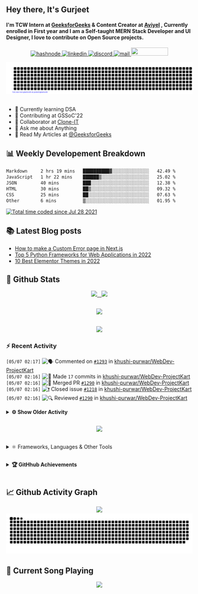 ## Hey there, It's Gurjeet
#### I'm TCW Intern at [GeeksforGeeks](https://www.geeksforgeeks.org/) & Content Creator at [Aviyel](https://aviyel.com/discussions) , Currently enrolled in First year and I am a Self-taught MERN Stack Developer and UI Designer, I love to contribute on Open Source projects. 

<p align="center">
    <a href="https://gurjeet.hashnode.dev/" target="_blank">
    <img src="https://img.shields.io/badge/@gurjeetsingh-5C87FE?style=for-the-badge&logo=hashnode&logoColor=white" width="130" height="22" alt="hashnode">
    <a href="https://www.linkedin.com/in/gurjeet-singh-virdee-25a476199/" target="_blank">
    <img src="https://img.shields.io/badge/Gurjeet%20Singh%20Virdee-1976D2?style=for-the-badge&logo=linkedin&logoColor=white" width="150" height="22" alt="linkedin">
    <a href="https://discordapp.com/users/916597112882495510" target="_blank">
    <img src="https://img.shields.io/badge/@Guri-5865F2?style=for-the-badge&logo=discord&logoColor=white" width="80" height="22" alt="discord">
    <a href="https://leetcode.com/gurjeetsinghvirdee/" target="_blank">
    <img src="https://img.shields.io/badge/@gurjeetsinghvirdee-FFA116?style=for-the-badge&logo=leetcode&logoColor=white" width="150" height="22" alt="mail">
    <a href = "mailto: gurjeetsinghvirdee@gmail.com" target="_blank"><img src="https://img.shields.io/badge/Say, Hello-D74E43?style=for-the-badge&logo=gmail&logoColor=white" width="100" height="22"></a>
 </p>
 
<p align="center">
    <img src="https://github.com/gurjeetsinghvirdee/gurjeetsinghvirdee/blob/main/gitartwork.svg" />
</p>    
   
 
##         
        
<ul align="left">
  <li> 🏫 Currently learning DSA </li>
  <li> 💜 Contributing at GSSoC'22 </li>
  <li> 🤝 Collaborator at <a href="https://github.com/Rayman-Sodhi/Clone-IT"> Clone-IT </a></li>
  <li> 💬 Ask me about Anything </li>
  <li> 📕 Read My Articles at 
   <a href="https://auth.geeksforgeeks.org/user/gurjeetsinghvirdee/articles" target="_blank">@GeeksforGeeks</a>
 </li>
</ul>  
        
##        
  
## 📊 Weekly Developement Breakdown
  
<!--START_SECTION:waka-->

```text
Markdown     2 hrs 19 mins   ██████████▓░░░░░░░░░░░░░░   42.49 %
JavaScript   1 hr 22 mins    ██████▒░░░░░░░░░░░░░░░░░░   25.02 %
JSON         40 mins         ███░░░░░░░░░░░░░░░░░░░░░░   12.38 %
HTML         30 mins         ██▒░░░░░░░░░░░░░░░░░░░░░░   09.32 %
CSS          25 mins         ██░░░░░░░░░░░░░░░░░░░░░░░   07.63 %
Other        6 mins          ▒░░░░░░░░░░░░░░░░░░░░░░░░   01.95 %
```

<!--END_SECTION:waka--> 

<a href="https://wakatime.com/@ff7098eb-56b3-4619-bbbb-86aad0fce365"><img src="https://wakatime.com/badge/user/ff7098eb-56b3-4619-bbbb-86aad0fce365.svg?style=for-the-badge" alt="Total time coded since Jul 28 2021" /></a>
  
    
## 📚 Latest Blog posts
<!-- BLOG-POST-LIST:START -->
- [How to make a Custom Error page in Next.js](https://gurjeet.hashnode.dev/how-to-make-a-custom-error-page-in-nextjs)
- [Top 5 Python Frameworks for Web Applications in 2022](https://gurjeet.hashnode.dev/top-5-python-frameworks-for-web-applications-in-2022)
- [10 Best Elementor Themes in 2022](https://gurjeet.hashnode.dev/10-best-elementor-themes-in-2022)
<!-- BLOG-POST-LIST:END -->  
  
##
        
## 💫 Github Stats
        
<div align="center">
 <a href="https://github-readme-streak-stats.herokuapp.com/?user=gurjeetsinghvirdee&theme=synthwave" target="_blank">
   <img width="45%" src="https://github-readme-streak-stats.herokuapp.com/?user=gurjeetsinghvirdee&theme=synthwave" /> &nbsp;
 </a>
    
 <a href="https://github-readme-stats.vercel.app/api?username=gurjeetsinghvirdee&show_icons=true&theme=synthwave&include_all_commits=true" target="_blank">
  <img width="45%" src="https://github-readme-stats.vercel.app/api?username=gurjeetsinghvirdee&show_icons=true&theme=synthwave&include_all_commits=true" />
 </a>
</div>      
  
##
        
<div align="center">
   <a href="https://github-readme-stats.vercel.app/api/top-langs/?username=gurjeetsinghvirdee&layout=compact&hide=html&theme=synthwave" target="_blank">
       <img width="43%" src="https://github-readme-stats.vercel.app/api/top-langs/?username=gurjeetsinghvirdee&layout=compact&&theme=synthwave" />  
   </a> 
</div>   

##        
  
<p align="center">
  <img src="https://github-profile-summary-cards.vercel.app/api/cards/profile-details?username=gurjeetsinghvirdee&theme=dracula&hide_border=true" />
</p>
        
### ⚡ Recent Activity     
        
<!--START_SECTION:activity-->  
`[05/07 02:17]` <img alt="🗣" src="https://github.com/cheesits456/github-activity-readme/raw/master/icons/comment.png" align="top" height="18"> Commented on [`#1293`](https://github.com//khushi-purwar/WebDev-ProjectKart/issues/1293 'NLP Question Answering App') in [khushi-purwar/WebDev-ProjectKart](https://github.com/khushi-purwar/WebDev-ProjectKart)  
`[05/07 02:16]` <img alt="📝" src="https://github.com/cheesits456/github-activity-readme/raw/master/icons/commit.png" align="top" height="18"> Made `17` commits in [khushi-purwar/WebDev-ProjectKart](https://github.com/khushi-purwar/WebDev-ProjectKart)  
`[05/07 02:16]` <img alt="🎉" src="https://github.com/cheesits456/github-activity-readme/raw/master/icons/merge.png" align="top" height="18"> Merged PR [`#1290`](https://github.com//khushi-purwar/WebDev-ProjectKart/pull/1290 'Sortable List') in [khushi-purwar/WebDev-ProjectKart](https://github.com/khushi-purwar/WebDev-ProjectKart)  
`[05/07 02:16]` <img alt="❗️" src="https://github.com/cheesits456/github-activity-readme/raw/master/icons/issue.png" align="top" height="18"> Closed issue [`#1218`](https://github.com//khushi-purwar/WebDev-ProjectKart/issues/1218 'Sortable List') in [khushi-purwar/WebDev-ProjectKart](https://github.com/khushi-purwar/WebDev-ProjectKart)  
`[05/07 02:16]` <img alt="🔍" src="https://github.com/cheesits456/github-activity-readme/raw/master/icons/review.png" align="top" height="18"> Reviewed [`#1290`](https://github.com//khushi-purwar/WebDev-ProjectKart/pull/1290 'Sortable List') in [khushi-purwar/WebDev-ProjectKart](https://github.com/khushi-purwar/WebDev-ProjectKart)  

<details><summary><b> ⚙️ Show Older Activity</b></summary>

`[05/07 02:15]` <img alt="📝" src="https://github.com/cheesits456/github-activity-readme/raw/master/icons/commit.png" align="top" height="18"> Made `3` commits in [khushi-purwar/WebDev-ProjectKart](https://github.com/khushi-purwar/WebDev-ProjectKart)  
`[05/07 02:15]` <img alt="🎉" src="https://github.com/cheesits456/github-activity-readme/raw/master/icons/merge.png" align="top" height="18"> Merged PR [`#1288`](https://github.com//khushi-purwar/WebDev-ProjectKart/pull/1288 'Number guessing game') in [khushi-purwar/WebDev-ProjectKart](https://github.com/khushi-purwar/WebDev-ProjectKart)  
`[05/07 02:15]` <img alt="🔍" src="https://github.com/cheesits456/github-activity-readme/raw/master/icons/review.png" align="top" height="18"> Reviewed [`#1288`](https://github.com//khushi-purwar/WebDev-ProjectKart/pull/1288 'Number guessing game') in [khushi-purwar/WebDev-ProjectKart](https://github.com/khushi-purwar/WebDev-ProjectKart)  
`[05/07 02:14]` <img alt="🎉" src="https://github.com/cheesits456/github-activity-readme/raw/master/icons/merge.png" align="top" height="18"> Merged PR [`#1289`](https://github.com//khushi-purwar/WebDev-ProjectKart/pull/1289 'scooter website ') in [khushi-purwar/WebDev-ProjectKart](https://github.com/khushi-purwar/WebDev-ProjectKart)  
`[05/07 02:14]` <img alt="📝" src="https://github.com/cheesits456/github-activity-readme/raw/master/icons/commit.png" align="top" height="18"> Made `2` commits in [khushi-purwar/WebDev-ProjectKart](https://github.com/khushi-purwar/WebDev-ProjectKart)  
`[05/07 02:14]` <img alt="❗️" src="https://github.com/cheesits456/github-activity-readme/raw/master/icons/issue.png" align="top" height="18"> Closed issue [`#1259`](https://github.com//khushi-purwar/WebDev-ProjectKart/issues/1259 'Scooter website') in [khushi-purwar/WebDev-ProjectKart](https://github.com/khushi-purwar/WebDev-ProjectKart)  
`[05/07 02:14]` <img alt="🔍" src="https://github.com/cheesits456/github-activity-readme/raw/master/icons/review.png" align="top" height="18"> Reviewed [`#1289`](https://github.com//khushi-purwar/WebDev-ProjectKart/pull/1289 'scooter website ') in [khushi-purwar/WebDev-ProjectKart](https://github.com/khushi-purwar/WebDev-ProjectKart)  
`[05/07 02:13]` <img alt="📝" src="https://github.com/cheesits456/github-activity-readme/raw/master/icons/commit.png" align="top" height="18"> Made `3` commits in [khushi-purwar/WebDev-ProjectKart](https://github.com/khushi-purwar/WebDev-ProjectKart)  
`[05/07 02:13]` <img alt="❗️" src="https://github.com/cheesits456/github-activity-readme/raw/master/icons/issue.png" align="top" height="18"> Closed issue [`#1141`](https://github.com//khushi-purwar/WebDev-ProjectKart/issues/1141 'Mortgage Calculator') in [khushi-purwar/WebDev-ProjectKart](https://github.com/khushi-purwar/WebDev-ProjectKart)  
`[05/07 02:13]` <img alt="🎉" src="https://github.com/cheesits456/github-activity-readme/raw/master/icons/merge.png" align="top" height="18"> Merged PR [`#1287`](https://github.com//khushi-purwar/WebDev-ProjectKart/pull/1287 'Mortgage Calculator') in [khushi-purwar/WebDev-ProjectKart](https://github.com/khushi-purwar/WebDev-ProjectKart)  
`[05/07 02:12]` <img alt="🔍" src="https://github.com/cheesits456/github-activity-readme/raw/master/icons/review.png" align="top" height="18"> Reviewed [`#1287`](https://github.com//khushi-purwar/WebDev-ProjectKart/pull/1287 'Mortgage Calculator') in [khushi-purwar/WebDev-ProjectKart](https://github.com/khushi-purwar/WebDev-ProjectKart)  
`[05/06 17:23]` <img alt="📝" src="https://github.com/cheesits456/github-activity-readme/raw/master/icons/commit.png" align="top" height="18"> Made `5` commits in [khushi-purwar/WebDev-ProjectKart](https://github.com/khushi-purwar/WebDev-ProjectKart)  
`[05/06 17:23]` <img alt="🎉" src="https://github.com/cheesits456/github-activity-readme/raw/master/icons/merge.png" align="top" height="18"> Merged PR [`#1286`](https://github.com//khushi-purwar/WebDev-ProjectKart/pull/1286 'Car Racing Game') in [khushi-purwar/WebDev-ProjectKart](https://github.com/khushi-purwar/WebDev-ProjectKart)  
`[05/06 17:23]` <img alt="❗️" src="https://github.com/cheesits456/github-activity-readme/raw/master/icons/issue.png" align="top" height="18"> Closed issue [`#1282`](https://github.com//khushi-purwar/WebDev-ProjectKart/issues/1282 'Car Racing Game') in [khushi-purwar/WebDev-ProjectKart](https://github.com/khushi-purwar/WebDev-ProjectKart)  
`[05/06 17:22]` <img alt="🔍" src="https://github.com/cheesits456/github-activity-readme/raw/master/icons/review.png" align="top" height="18"> Reviewed [`#1286`](https://github.com//khushi-purwar/WebDev-ProjectKart/pull/1286 'Car Racing Game') in [khushi-purwar/WebDev-ProjectKart](https://github.com/khushi-purwar/WebDev-ProjectKart)  
`[05/06 17:02]` <img alt="📝" src="https://github.com/cheesits456/github-activity-readme/raw/master/icons/commit.png" align="top" height="18"> Made `11` commits in [gurjeetsinghvirdee/WebDev-ProjectKart](https://github.com/gurjeetsinghvirdee/WebDev-ProjectKart)  
`[05/06 16:59]` <img alt="📝" src="https://github.com/cheesits456/github-activity-readme/raw/master/icons/commit.png" align="top" height="18"> Made `3` commits in [khushi-purwar/WebDev-ProjectKart](https://github.com/khushi-purwar/WebDev-ProjectKart)  
`[05/06 16:59]` <img alt="🎉" src="https://github.com/cheesits456/github-activity-readme/raw/master/icons/merge.png" align="top" height="18"> Merged PR [`#1285`](https://github.com//khushi-purwar/WebDev-ProjectKart/pull/1285 'Fluid website') in [khushi-purwar/WebDev-ProjectKart](https://github.com/khushi-purwar/WebDev-ProjectKart)  
`[05/06 16:57]` <img alt="🔍" src="https://github.com/cheesits456/github-activity-readme/raw/master/icons/review.png" align="top" height="18"> Reviewed [`#1285`](https://github.com//khushi-purwar/WebDev-ProjectKart/pull/1285 'Fluid website') in [khushi-purwar/WebDev-ProjectKart](https://github.com/khushi-purwar/WebDev-ProjectKart)  
`[05/06 16:53]` <img alt="🗣" src="https://github.com/cheesits456/github-activity-readme/raw/master/icons/comment.png" align="top" height="18"> Commented on [`#1285`](https://github.com//khushi-purwar/WebDev-ProjectKart/issues/1285 'Fluid website') in [khushi-purwar/WebDev-ProjectKart](https://github.com/khushi-purwar/WebDev-ProjectKart)  
`[05/06 16:52]` <img alt="🗣" src="https://github.com/cheesits456/github-activity-readme/raw/master/icons/comment.png" align="top" height="18"> Commented on [`#1284`](https://github.com//khushi-purwar/WebDev-ProjectKart/issues/1284 'Animated Earth project') in [khushi-purwar/WebDev-ProjectKart](https://github.com/khushi-purwar/WebDev-ProjectKart)  
`[05/06 16:52]` <img alt="🗣" src="https://github.com/cheesits456/github-activity-readme/raw/master/icons/comment.png" align="top" height="18"> Commented on [`#1281`](https://github.com//khushi-purwar/WebDev-ProjectKart/issues/1281 'Our Fitness') in [khushi-purwar/WebDev-ProjectKart](https://github.com/khushi-purwar/WebDev-ProjectKart)  
`[05/06 16:32]` <img alt="🗣" src="https://github.com/cheesits456/github-activity-readme/raw/master/icons/comment.png" align="top" height="18"> Commented on [`#1283`](https://github.com//khushi-purwar/WebDev-ProjectKart/issues/1283 'Find me!') in [khushi-purwar/WebDev-ProjectKart](https://github.com/khushi-purwar/WebDev-ProjectKart)  
`[05/06 16:32]` <img alt="🗣" src="https://github.com/cheesits456/github-activity-readme/raw/master/icons/comment.png" align="top" height="18"> Commented on [`#1282`](https://github.com//khushi-purwar/WebDev-ProjectKart/issues/1282 'Car Racing Game') in [khushi-purwar/WebDev-ProjectKart](https://github.com/khushi-purwar/WebDev-ProjectKart)  
`[05/06 16:20]` <img alt="🗣" src="https://github.com/cheesits456/github-activity-readme/raw/master/icons/comment.png" align="top" height="18"> Commented on [`#698`](https://github.com//Ayush7614/Bundli-Frontend/issues/698 'KickMate') in [Ayush7614/Bundli-Frontend](https://github.com/Ayush7614/Bundli-Frontend)  
`[05/06 16:19]` <img alt="📝" src="https://github.com/cheesits456/github-activity-readme/raw/master/icons/commit.png" align="top" height="18"> Made `2` commits in [Ayush7614/Bundli-Frontend](https://github.com/Ayush7614/Bundli-Frontend)  
`[05/06 16:19]` <img alt="🎉" src="https://github.com/cheesits456/github-activity-readme/raw/master/icons/merge.png" align="top" height="18"> Merged PR [`#697`](https://github.com//Ayush7614/Bundli-Frontend/pull/697 'CSS Finger scanning effect') in [Ayush7614/Bundli-Frontend](https://github.com/Ayush7614/Bundli-Frontend)  
`[05/06 16:19]` <img alt="🔍" src="https://github.com/cheesits456/github-activity-readme/raw/master/icons/review.png" align="top" height="18"> Reviewed [`#697`](https://github.com//Ayush7614/Bundli-Frontend/pull/697 'CSS Finger scanning effect') in [Ayush7614/Bundli-Frontend](https://github.com/Ayush7614/Bundli-Frontend)  
`[05/06 16:17]` <img alt="📝" src="https://github.com/cheesits456/github-activity-readme/raw/master/icons/commit.png" align="top" height="18"> Made `252` commits in [gurjeetsinghvirdee/WebDev-ProjectKart](https://github.com/gurjeetsinghvirdee/WebDev-ProjectKart)  
`[05/06 16:15]` <img alt="📝" src="https://github.com/cheesits456/github-activity-readme/raw/master/icons/commit.png" align="top" height="18"> Made `3` commits in [khushi-purwar/WebDev-ProjectKart](https://github.com/khushi-purwar/WebDev-ProjectKart)  
`[05/06 16:15]` <img alt="❗️" src="https://github.com/cheesits456/github-activity-readme/raw/master/icons/issue.png" align="top" height="18"> Closed issue [`#1190`](https://github.com//khushi-purwar/WebDev-ProjectKart/issues/1190 'E-Commerce website with functionalities') in [khushi-purwar/WebDev-ProjectKart](https://github.com/khushi-purwar/WebDev-ProjectKart)  
`[05/06 16:15]` <img alt="🎉" src="https://github.com/cheesits456/github-activity-readme/raw/master/icons/merge.png" align="top" height="18"> Merged PR [`#1257`](https://github.com//khushi-purwar/WebDev-ProjectKart/pull/1257 'Added E-commerce website') in [khushi-purwar/WebDev-ProjectKart](https://github.com/khushi-purwar/WebDev-ProjectKart)  
`[05/06 16:15]` <img alt="🗣" src="https://github.com/cheesits456/github-activity-readme/raw/master/icons/comment.png" align="top" height="18"> Commented on [`#1257`](https://github.com//khushi-purwar/WebDev-ProjectKart/issues/1257 'Added E-commerce website') in [khushi-purwar/WebDev-ProjectKart](https://github.com/khushi-purwar/WebDev-ProjectKart)  
`[05/06 16:14]` <img alt="🔍" src="https://github.com/cheesits456/github-activity-readme/raw/master/icons/review.png" align="top" height="18"> Reviewed [`#1257`](https://github.com//khushi-purwar/WebDev-ProjectKart/pull/1257 'Added E-commerce website') in [khushi-purwar/WebDev-ProjectKart](https://github.com/khushi-purwar/WebDev-ProjectKart)  
`[05/06 16:12]` <img alt="📝" src="https://github.com/cheesits456/github-activity-readme/raw/master/icons/commit.png" align="top" height="18"> Made `2` commits in [khushi-purwar/WebDev-ProjectKart](https://github.com/khushi-purwar/WebDev-ProjectKart)  
`[05/06 16:12]` <img alt="🎉" src="https://github.com/cheesits456/github-activity-readme/raw/master/icons/merge.png" align="top" height="18"> Merged PR [`#1271`](https://github.com//khushi-purwar/WebDev-ProjectKart/pull/1271 'Bata India UI Clone created') in [khushi-purwar/WebDev-ProjectKart](https://github.com/khushi-purwar/WebDev-ProjectKart)  
`[05/06 16:12]` <img alt="❗️" src="https://github.com/cheesits456/github-activity-readme/raw/master/icons/issue.png" align="top" height="18"> Closed issue [`#1161`](https://github.com//khushi-purwar/WebDev-ProjectKart/issues/1161 'Add a UI Clone of Bata Shoes') in [khushi-purwar/WebDev-ProjectKart](https://github.com/khushi-purwar/WebDev-ProjectKart)  
`[05/06 16:12]` <img alt="🔍" src="https://github.com/cheesits456/github-activity-readme/raw/master/icons/review.png" align="top" height="18"> Reviewed [`#1271`](https://github.com//khushi-purwar/WebDev-ProjectKart/pull/1271 'Bata India UI Clone created') in [khushi-purwar/WebDev-ProjectKart](https://github.com/khushi-purwar/WebDev-ProjectKart)  
`[05/06 16:11]` <img alt="📝" src="https://github.com/cheesits456/github-activity-readme/raw/master/icons/commit.png" align="top" height="18"> Made `2` commits in [khushi-purwar/WebDev-ProjectKart](https://github.com/khushi-purwar/WebDev-ProjectKart)  
`[05/06 16:11]` <img alt="🎉" src="https://github.com/cheesits456/github-activity-readme/raw/master/icons/merge.png" align="top" height="18"> Merged PR [`#1272`](https://github.com//khushi-purwar/WebDev-ProjectKart/pull/1272 'Gotham blog website ') in [khushi-purwar/WebDev-ProjectKart](https://github.com/khushi-purwar/WebDev-ProjectKart)  
`[05/06 16:11]` <img alt="❗️" src="https://github.com/cheesits456/github-activity-readme/raw/master/icons/issue.png" align="top" height="18"> Closed issue [`#1222`](https://github.com//khushi-purwar/WebDev-ProjectKart/issues/1222 'Gotham (tech blog )') in [khushi-purwar/WebDev-ProjectKart](https://github.com/khushi-purwar/WebDev-ProjectKart)  
`[05/06 16:11]` <img alt="🔍" src="https://github.com/cheesits456/github-activity-readme/raw/master/icons/review.png" align="top" height="18"> Reviewed [`#1272`](https://github.com//khushi-purwar/WebDev-ProjectKart/pull/1272 'Gotham blog website ') in [khushi-purwar/WebDev-ProjectKart](https://github.com/khushi-purwar/WebDev-ProjectKart)  
`[05/06 16:11]` <img alt="🔍" src="https://github.com/cheesits456/github-activity-readme/raw/master/icons/review.png" align="top" height="18"> Reviewed [`#1272`](https://github.com//khushi-purwar/WebDev-ProjectKart/pull/1272 'Gotham blog website ') in [khushi-purwar/WebDev-ProjectKart](https://github.com/khushi-purwar/WebDev-ProjectKart)  
`[05/06 16:09]` <img alt="🎉" src="https://github.com/cheesits456/github-activity-readme/raw/master/icons/merge.png" align="top" height="18"> Merged PR [`#1279`](https://github.com//khushi-purwar/WebDev-ProjectKart/pull/1279 'Country-tour') in [khushi-purwar/WebDev-ProjectKart](https://github.com/khushi-purwar/WebDev-ProjectKart)  
`[05/06 16:09]` <img alt="📝" src="https://github.com/cheesits456/github-activity-readme/raw/master/icons/commit.png" align="top" height="18"> Made `3` commits in [khushi-purwar/WebDev-ProjectKart](https://github.com/khushi-purwar/WebDev-ProjectKart)  
`[05/06 16:09]` <img alt="❗️" src="https://github.com/cheesits456/github-activity-readme/raw/master/icons/issue.png" align="top" height="18"> Closed issue [`#1248`](https://github.com//khushi-purwar/WebDev-ProjectKart/issues/1248 'Country tour') in [khushi-purwar/WebDev-ProjectKart](https://github.com/khushi-purwar/WebDev-ProjectKart)  
`[05/06 16:09]` <img alt="📝" src="https://github.com/cheesits456/github-activity-readme/raw/master/icons/commit.png" align="top" height="18"> Made `3` commits in [khushi-purwar/WebDev-ProjectKart](https://github.com/khushi-purwar/WebDev-ProjectKart)  
`[05/06 16:09]` <img alt="🎉" src="https://github.com/cheesits456/github-activity-readme/raw/master/icons/merge.png" align="top" height="18"> Merged PR [`#1280`](https://github.com//khushi-purwar/WebDev-ProjectKart/pull/1280 'Character counter') in [khushi-purwar/WebDev-ProjectKart](https://github.com/khushi-purwar/WebDev-ProjectKart)  
`[05/06 16:09]` <img alt="❗️" src="https://github.com/cheesits456/github-activity-readme/raw/master/icons/issue.png" align="top" height="18"> Closed issue [`#1246`](https://github.com//khushi-purwar/WebDev-ProjectKart/issues/1246 'Character counter') in [khushi-purwar/WebDev-ProjectKart](https://github.com/khushi-purwar/WebDev-ProjectKart)  
`[05/06 16:09]` <img alt="🎉" src="https://github.com/cheesits456/github-activity-readme/raw/master/icons/merge.png" align="top" height="18"> Merged PR [`#1273`](https://github.com//khushi-purwar/WebDev-ProjectKart/pull/1273 'Exotic cars website added') in [khushi-purwar/WebDev-ProjectKart](https://github.com/khushi-purwar/WebDev-ProjectKart)  
`[05/06 16:09]` <img alt="📝" src="https://github.com/cheesits456/github-activity-readme/raw/master/icons/commit.png" align="top" height="18"> Made `2` commits in [khushi-purwar/WebDev-ProjectKart](https://github.com/khushi-purwar/WebDev-ProjectKart)  
`[05/06 16:09]` <img alt="❗️" src="https://github.com/cheesits456/github-activity-readme/raw/master/icons/issue.png" align="top" height="18"> Closed issue [`#1265`](https://github.com//khushi-purwar/WebDev-ProjectKart/issues/1265 'Exotic cars homepage ') in [khushi-purwar/WebDev-ProjectKart](https://github.com/khushi-purwar/WebDev-ProjectKart)  
`[05/06 16:08]` <img alt="🔍" src="https://github.com/cheesits456/github-activity-readme/raw/master/icons/review.png" align="top" height="18"> Reviewed [`#1273`](https://github.com//khushi-purwar/WebDev-ProjectKart/pull/1273 'Exotic cars website added') in [khushi-purwar/WebDev-ProjectKart](https://github.com/khushi-purwar/WebDev-ProjectKart)  
`[05/06 16:06]` <img alt="🔍" src="https://github.com/cheesits456/github-activity-readme/raw/master/icons/review.png" align="top" height="18"> Reviewed [`#1280`](https://github.com//khushi-purwar/WebDev-ProjectKart/pull/1280 'Character counter') in [khushi-purwar/WebDev-ProjectKart](https://github.com/khushi-purwar/WebDev-ProjectKart)  
`[05/06 16:05]` <img alt="🔍" src="https://github.com/cheesits456/github-activity-readme/raw/master/icons/review.png" align="top" height="18"> Reviewed [`#1279`](https://github.com//khushi-purwar/WebDev-ProjectKart/pull/1279 'Country-tour') in [khushi-purwar/WebDev-ProjectKart](https://github.com/khushi-purwar/WebDev-ProjectKart)  
`[05/06 16:04]` <img alt="📝" src="https://github.com/cheesits456/github-activity-readme/raw/master/icons/commit.png" align="top" height="18"> Made `1` commit in [gurjeetsinghvirdee/WebDev-ProjectKart](https://github.com/gurjeetsinghvirdee/WebDev-ProjectKart)  
`[05/06 16:03]` <img alt="✅" src="https://github.com/cheesits456/github-activity-readme/raw/master/icons/pr-open.png" align="top" height="18"> Opened PR [`#1278`](https://github.com//khushi-purwar/WebDev-ProjectKart/pull/1278 'Google Photos Clone') in [khushi-purwar/WebDev-ProjectKart](https://github.com/khushi-purwar/WebDev-ProjectKart)  
`[05/06 16:01]` <img alt="📝" src="https://github.com/cheesits456/github-activity-readme/raw/master/icons/commit.png" align="top" height="18"> Made `1` commit in [gurjeetsinghvirdee/WebDev-ProjectKart](https://github.com/gurjeetsinghvirdee/WebDev-ProjectKart)  
`[05/06 15:58]` <img alt="📂" src="https://github.com/cheesits456/github-activity-readme/raw/master/icons/create-branch.png" align="top" height="18"> Created branch [`g_photos`](https://github.com/gurjeetsinghvirdee/WebDev-ProjectKart/tree/g_photos) in [gurjeetsinghvirdee/WebDev-ProjectKart](https://github.com/gurjeetsinghvirdee/WebDev-ProjectKart)  
`[05/06 15:51]` <img alt="📂" src="https://github.com/cheesits456/github-activity-readme/raw/master/icons/create-branch.png" align="top" height="18"> Created branch [`pattern`](https://github.com/gurjeetsinghvirdee/WebDev-ProjectKart/tree/pattern) in [gurjeetsinghvirdee/WebDev-ProjectKart](https://github.com/gurjeetsinghvirdee/WebDev-ProjectKart)  
`[05/06 15:21]` <img alt="❗️" src="https://github.com/cheesits456/github-activity-readme/raw/master/icons/issue.png" align="top" height="18"> Opened issue [`#1277`](https://github.com//khushi-purwar/WebDev-ProjectKart/issues/1277 'Google Photos') in [khushi-purwar/WebDev-ProjectKart](https://github.com/khushi-purwar/WebDev-ProjectKart)  
`[05/06 15:18]` <img alt="❗️" src="https://github.com/cheesits456/github-activity-readme/raw/master/icons/issue.png" align="top" height="18"> Closed issue [`#1276`](https://github.com//khushi-purwar/WebDev-ProjectKart/issues/1276 'Pixel Particles') in [khushi-purwar/WebDev-ProjectKart](https://github.com/khushi-purwar/WebDev-ProjectKart)  
`[05/06 14:47]` <img alt="📝" src="https://github.com/cheesits456/github-activity-readme/raw/master/icons/commit.png" align="top" height="18"> Made `8` commits in [gurjeetsinghvirdee/WebDev-ProjectKart](https://github.com/gurjeetsinghvirdee/WebDev-ProjectKart)  
`[05/06 14:46]` <img alt="❗️" src="https://github.com/cheesits456/github-activity-readme/raw/master/icons/issue.png" align="top" height="18"> Opened issue [`#1276`](https://github.com//khushi-purwar/WebDev-ProjectKart/issues/1276 'Pixel Particles') in [khushi-purwar/WebDev-ProjectKart](https://github.com/khushi-purwar/WebDev-ProjectKart)  
`[05/06 14:45]` <img alt="🗣" src="https://github.com/cheesits456/github-activity-readme/raw/master/icons/comment.png" align="top" height="18"> Commented on [`#1274`](https://github.com//khushi-purwar/WebDev-ProjectKart/issues/1274 'Want to add a music kit') in [khushi-purwar/WebDev-ProjectKart](https://github.com/khushi-purwar/WebDev-ProjectKart)  
`[05/06 14:44]` <img alt="🗣" src="https://github.com/cheesits456/github-activity-readme/raw/master/icons/comment.png" align="top" height="18"> Commented on [`#1275`](https://github.com//khushi-purwar/WebDev-ProjectKart/issues/1275 'Want to add a Meme Generator') in [khushi-purwar/WebDev-ProjectKart](https://github.com/khushi-purwar/WebDev-ProjectKart)  
`[05/06 14:13]` <img alt="❗️" src="https://github.com/cheesits456/github-activity-readme/raw/master/icons/issue.png" align="top" height="18"> Closed issue [`#267`](https://github.com//khushi-purwar/WebDev-ProjectKart/issues/267 'Text Analyzer') in [khushi-purwar/WebDev-ProjectKart](https://github.com/khushi-purwar/WebDev-ProjectKart)  
`[05/06 14:04]` <img alt="🗣" src="https://github.com/cheesits456/github-activity-readme/raw/master/icons/comment.png" align="top" height="18"> Commented on [`#1269`](https://github.com//khushi-purwar/WebDev-ProjectKart/issues/1269 'Wanna Add Number Guessing Game') in [khushi-purwar/WebDev-ProjectKart](https://github.com/khushi-purwar/WebDev-ProjectKart)  
`[05/06 14:03]` <img alt="🗣" src="https://github.com/cheesits456/github-activity-readme/raw/master/icons/comment.png" align="top" height="18"> Commented on [`#1267`](https://github.com//khushi-purwar/WebDev-ProjectKart/issues/1267 'WeatherApp -React JS') in [khushi-purwar/WebDev-ProjectKart](https://github.com/khushi-purwar/WebDev-ProjectKart)  
`[05/06 14:02]` <img alt="🗣" src="https://github.com/cheesits456/github-activity-readme/raw/master/icons/comment.png" align="top" height="18"> Commented on [`#1268`](https://github.com//khushi-purwar/WebDev-ProjectKart/issues/1268 'Create a UI Clone of Kookaburra') in [khushi-purwar/WebDev-ProjectKart](https://github.com/khushi-purwar/WebDev-ProjectKart)  
`[05/06 14:01]` <img alt="🗣" src="https://github.com/cheesits456/github-activity-readme/raw/master/icons/comment.png" align="top" height="18"> Commented on [`#1270`](https://github.com//khushi-purwar/WebDev-ProjectKart/issues/1270 'Fluid Website.') in [khushi-purwar/WebDev-ProjectKart](https://github.com/khushi-purwar/WebDev-ProjectKart)  
`[05/06 09:14]` <img alt="📝" src="https://github.com/cheesits456/github-activity-readme/raw/master/icons/commit.png" align="top" height="18"> Made `2` commits in [khushi-purwar/WebDev-ProjectKart](https://github.com/khushi-purwar/WebDev-ProjectKart)  
`[05/06 09:14]` <img alt="🎉" src="https://github.com/cheesits456/github-activity-readme/raw/master/icons/merge.png" align="top" height="18"> Merged PR [`#1266`](https://github.com//khushi-purwar/WebDev-ProjectKart/pull/1266 'Beauty Store -Website ') in [khushi-purwar/WebDev-ProjectKart](https://github.com/khushi-purwar/WebDev-ProjectKart)  
`[05/06 09:14]` <img alt="🔍" src="https://github.com/cheesits456/github-activity-readme/raw/master/icons/review.png" align="top" height="18"> Reviewed [`#1266`](https://github.com//khushi-purwar/WebDev-ProjectKart/pull/1266 'Beauty Store -Website ') in [khushi-purwar/WebDev-ProjectKart](https://github.com/khushi-purwar/WebDev-ProjectKart)  
`[05/06 09:13]` <img alt="🗣" src="https://github.com/cheesits456/github-activity-readme/raw/master/icons/comment.png" align="top" height="18"> Commented on [`#1264`](https://github.com//khushi-purwar/WebDev-ProjectKart/issues/1264 'Markdown Blog') in [khushi-purwar/WebDev-ProjectKart](https://github.com/khushi-purwar/WebDev-ProjectKart)  
`[05/06 09:12]` <img alt="🗣" src="https://github.com/cheesits456/github-activity-readme/raw/master/icons/comment.png" align="top" height="18"> Commented on [`#1264`](https://github.com//khushi-purwar/WebDev-ProjectKart/issues/1264 'Markdown Blog') in [khushi-purwar/WebDev-ProjectKart](https://github.com/khushi-purwar/WebDev-ProjectKart)  
`[05/06 08:32]` <img alt="📝" src="https://github.com/cheesits456/github-activity-readme/raw/master/icons/commit.png" align="top" height="18"> Made `6` commits in [khushi-purwar/WebDev-ProjectKart](https://github.com/khushi-purwar/WebDev-ProjectKart)  
`[05/06 08:28]` <img alt="📝" src="https://github.com/cheesits456/github-activity-readme/raw/master/icons/commit.png" align="top" height="18"> Made `24` commits in [gurjeetsinghvirdee/WebDev-ProjectKart](https://github.com/gurjeetsinghvirdee/WebDev-ProjectKart)  
`[05/06 08:22]` <img alt="📝" src="https://github.com/cheesits456/github-activity-readme/raw/master/icons/commit.png" align="top" height="18"> Made `9` commits in [khushi-purwar/WebDev-ProjectKart](https://github.com/khushi-purwar/WebDev-ProjectKart)  
`[05/06 08:13]` <img alt="🎉" src="https://github.com/cheesits456/github-activity-readme/raw/master/icons/merge.png" align="top" height="18"> Merged PR [`#1258`](https://github.com//khushi-purwar/WebDev-ProjectKart/pull/1258 'Face Recognition using ReactJS') in [khushi-purwar/WebDev-ProjectKart](https://github.com/khushi-purwar/WebDev-ProjectKart)  
`[05/06 08:13]` <img alt="❗️" src="https://github.com/cheesits456/github-activity-readme/raw/master/icons/issue.png" align="top" height="18"> Closed issue [`#1249`](https://github.com//khushi-purwar/WebDev-ProjectKart/issues/1249 'Face Detection using ReactJS') in [khushi-purwar/WebDev-ProjectKart](https://github.com/khushi-purwar/WebDev-ProjectKart)  
`[05/06 08:12]` <img alt="🔍" src="https://github.com/cheesits456/github-activity-readme/raw/master/icons/review.png" align="top" height="18"> Reviewed [`#1258`](https://github.com//khushi-purwar/WebDev-ProjectKart/pull/1258 'Face Recognition using ReactJS') in [khushi-purwar/WebDev-ProjectKart](https://github.com/khushi-purwar/WebDev-ProjectKart)  
`[05/06 08:03]` <img alt="📝" src="https://github.com/cheesits456/github-activity-readme/raw/master/icons/commit.png" align="top" height="18"> Made `3` commits in [khushi-purwar/WebDev-ProjectKart](https://github.com/khushi-purwar/WebDev-ProjectKart)  
`[05/06 08:03]` <img alt="❗️" src="https://github.com/cheesits456/github-activity-readme/raw/master/icons/issue.png" align="top" height="18"> Closed issue [`#1132`](https://github.com//khushi-purwar/WebDev-ProjectKart/issues/1132 'Language Translator') in [khushi-purwar/WebDev-ProjectKart](https://github.com/khushi-purwar/WebDev-ProjectKart)  
`[05/06 08:03]` <img alt="🎉" src="https://github.com/cheesits456/github-activity-readme/raw/master/icons/merge.png" align="top" height="18"> Merged PR [`#1253`](https://github.com//khushi-purwar/WebDev-ProjectKart/pull/1253 'Added Language Translator') in [khushi-purwar/WebDev-ProjectKart](https://github.com/khushi-purwar/WebDev-ProjectKart)  
`[05/06 08:03]` <img alt="📝" src="https://github.com/cheesits456/github-activity-readme/raw/master/icons/commit.png" align="top" height="18"> Made `61` commits in [SachinMittal1766/WebDev-ProjectKart](https://github.com/SachinMittal1766/WebDev-ProjectKart)  
`[05/06 08:01]` <img alt="🔍" src="https://github.com/cheesits456/github-activity-readme/raw/master/icons/review.png" align="top" height="18"> Reviewed [`#1253`](https://github.com//khushi-purwar/WebDev-ProjectKart/pull/1253 'Added Language Translator') in [khushi-purwar/WebDev-ProjectKart](https://github.com/khushi-purwar/WebDev-ProjectKart)  
`[05/06 07:57]` <img alt="🗣" src="https://github.com/cheesits456/github-activity-readme/raw/master/icons/comment.png" align="top" height="18"> Commented on [`#1257`](https://github.com//khushi-purwar/WebDev-ProjectKart/issues/1257 'Added E-commerce website') in [khushi-purwar/WebDev-ProjectKart](https://github.com/khushi-purwar/WebDev-ProjectKart)  
`[05/06 07:56]` <img alt="📝" src="https://github.com/cheesits456/github-activity-readme/raw/master/icons/commit.png" align="top" height="18"> Made `12` commits in [khushi-purwar/WebDev-ProjectKart](https://github.com/khushi-purwar/WebDev-ProjectKart)  
`[05/06 07:56]` <img alt="🎉" src="https://github.com/cheesits456/github-activity-readme/raw/master/icons/merge.png" align="top" height="18"> Merged PR [`#1263`](https://github.com//khushi-purwar/WebDev-ProjectKart/pull/1263 'Rom travels') in [khushi-purwar/WebDev-ProjectKart](https://github.com/khushi-purwar/WebDev-ProjectKart)  
`[05/06 07:56]` <img alt="❗️" src="https://github.com/cheesits456/github-activity-readme/raw/master/icons/issue.png" align="top" height="18"> Closed issue [`#1223`](https://github.com//khushi-purwar/WebDev-ProjectKart/issues/1223 'RomRom travel website') in [khushi-purwar/WebDev-ProjectKart](https://github.com/khushi-purwar/WebDev-ProjectKart)  
`[05/06 07:56]` <img alt="🔍" src="https://github.com/cheesits456/github-activity-readme/raw/master/icons/review.png" align="top" height="18"> Reviewed [`#1263`](https://github.com//khushi-purwar/WebDev-ProjectKart/pull/1263 'Rom travels') in [khushi-purwar/WebDev-ProjectKart](https://github.com/khushi-purwar/WebDev-ProjectKart)  
`[05/06 07:55]` <img alt="🔍" src="https://github.com/cheesits456/github-activity-readme/raw/master/icons/review.png" align="top" height="18"> Reviewed [`#1258`](https://github.com//khushi-purwar/WebDev-ProjectKart/pull/1258 'Face Recognition using ReactJS') in [khushi-purwar/WebDev-ProjectKart](https://github.com/khushi-purwar/WebDev-ProjectKart)  
`[05/06 07:53]` <img alt="📝" src="https://github.com/cheesits456/github-activity-readme/raw/master/icons/commit.png" align="top" height="18"> Made `1` commit in [gurjeetsinghvirdee/WebDev-ProjectKart](https://github.com/gurjeetsinghvirdee/WebDev-ProjectKart)  
`[05/06 07:51]` <img alt="✅" src="https://github.com/cheesits456/github-activity-readme/raw/master/icons/pr-open.png" align="top" height="18"> Opened PR [`#1264`](https://github.com//khushi-purwar/WebDev-ProjectKart/pull/1264 'Markdown Blog') in [khushi-purwar/WebDev-ProjectKart](https://github.com/khushi-purwar/WebDev-ProjectKart)  
`[05/06 07:46]` <img alt="📝" src="https://github.com/cheesits456/github-activity-readme/raw/master/icons/commit.png" align="top" height="18"> Made `1` commit in [gurjeetsinghvirdee/WebDev-ProjectKart](https://github.com/gurjeetsinghvirdee/WebDev-ProjectKart)  
`[05/06 07:45]` <img alt="📂" src="https://github.com/cheesits456/github-activity-readme/raw/master/icons/create-branch.png" align="top" height="18"> Created branch [`blog`](https://github.com/gurjeetsinghvirdee/WebDev-ProjectKart/tree/blog) in [gurjeetsinghvirdee/WebDev-ProjectKart](https://github.com/gurjeetsinghvirdee/WebDev-ProjectKart)  
`[05/06 07:31]` <img alt="📝" src="https://github.com/cheesits456/github-activity-readme/raw/master/icons/commit.png" align="top" height="18"> Made `923` commits in [gurjeetsinghvirdee/GitHubGraduation-2022](https://github.com/gurjeetsinghvirdee/GitHubGraduation-2022)  
`[05/06 06:56]` <img alt="❗️" src="https://github.com/cheesits456/github-activity-readme/raw/master/icons/issue.png" align="top" height="18"> Reopened issue [`#1223`](https://github.com//khushi-purwar/WebDev-ProjectKart/issues/1223 'RomRom travel website') in [khushi-purwar/WebDev-ProjectKart](https://github.com/khushi-purwar/WebDev-ProjectKart)  
`[05/06 04:40]` <img alt="❌" src="https://github.com/cheesits456/github-activity-readme/raw/master/icons/delete.png" align="top" height="18"> Deleted `Dist-effect` from [gurjeetsinghvirdee/Amazing-Css-Effects](https://github.com/gurjeetsinghvirdee/Amazing-Css-Effects)  
`[05/06 04:07]` <img alt="🗣" src="https://github.com/cheesits456/github-activity-readme/raw/master/icons/comment.png" align="top" height="18"> Commented on [`#725`](https://github.com//khushi-purwar/WebDev-ProjectKart/issues/725 'Adding SpaceX Website Clone') in [khushi-purwar/WebDev-ProjectKart](https://github.com/khushi-purwar/WebDev-ProjectKart)  
`[05/06 03:57]` <img alt="❗️" src="https://github.com/cheesits456/github-activity-readme/raw/master/icons/issue.png" align="top" height="18"> Opened issue [`#1252`](https://github.com//khushi-purwar/WebDev-ProjectKart/issues/1252 'Markdown Blog') in [khushi-purwar/WebDev-ProjectKart](https://github.com/khushi-purwar/WebDev-ProjectKart)  
`[05/06 03:51]` <img alt="📝" src="https://github.com/cheesits456/github-activity-readme/raw/master/icons/commit.png" align="top" height="18"> Made `4` commits in [gurjeetsinghvirdee/WebDev-ProjectKart](https://github.com/gurjeetsinghvirdee/WebDev-ProjectKart)  
`[05/06 03:27]` <img alt="🎉" src="https://github.com/cheesits456/github-activity-readme/raw/master/icons/merge.png" align="top" height="18"> Merged PR [`#1251`](https://github.com//khushi-purwar/WebDev-ProjectKart/pull/1251 'Sound Classifier added') in [khushi-purwar/WebDev-ProjectKart](https://github.com/khushi-purwar/WebDev-ProjectKart)  
`[05/06 03:27]` <img alt="📝" src="https://github.com/cheesits456/github-activity-readme/raw/master/icons/commit.png" align="top" height="18"> Made `4` commits in [khushi-purwar/WebDev-ProjectKart](https://github.com/khushi-purwar/WebDev-ProjectKart)  
`[05/06 03:27]` <img alt="❗️" src="https://github.com/cheesits456/github-activity-readme/raw/master/icons/issue.png" align="top" height="18"> Closed issue [`#1201`](https://github.com//khushi-purwar/WebDev-ProjectKart/issues/1201 'Sound Classifier Web App') in [khushi-purwar/WebDev-ProjectKart](https://github.com/khushi-purwar/WebDev-ProjectKart)  
`[05/06 03:26]` <img alt="🗣" src="https://github.com/cheesits456/github-activity-readme/raw/master/icons/comment.png" align="top" height="18"> Commented on [`#1251`](https://github.com//khushi-purwar/WebDev-ProjectKart/issues/1251 'Sound Classifier added') in [khushi-purwar/WebDev-ProjectKart](https://github.com/khushi-purwar/WebDev-ProjectKart)  
`[05/06 03:25]` <img alt="🗣" src="https://github.com/cheesits456/github-activity-readme/raw/master/icons/comment.png" align="top" height="18"> Commented on [`#1251`](https://github.com//khushi-purwar/WebDev-ProjectKart/issues/1251 'Sound Classifier added') in [khushi-purwar/WebDev-ProjectKart](https://github.com/khushi-purwar/WebDev-ProjectKart)  
`[05/06 03:24]` <img alt="🔍" src="https://github.com/cheesits456/github-activity-readme/raw/master/icons/review.png" align="top" height="18"> Reviewed [`#1251`](https://github.com//khushi-purwar/WebDev-ProjectKart/pull/1251 'Sound Classifier added') in [khushi-purwar/WebDev-ProjectKart](https://github.com/khushi-purwar/WebDev-ProjectKart)  
`[05/06 03:21]` <img alt="📝" src="https://github.com/cheesits456/github-activity-readme/raw/master/icons/commit.png" align="top" height="18"> Made `7` commits in [gurjeetsinghvirdee/WebDev-ProjectKart](https://github.com/gurjeetsinghvirdee/WebDev-ProjectKart)  
`[05/06 03:18]` <img alt="📝" src="https://github.com/cheesits456/github-activity-readme/raw/master/icons/commit.png" align="top" height="18"> Made `5` commits in [Rayman-Sodhi/Clone-IT](https://github.com/Rayman-Sodhi/Clone-IT)  
`[05/06 03:18]` <img alt="🎉" src="https://github.com/cheesits456/github-activity-readme/raw/master/icons/merge.png" align="top" height="18"> Merged PR [`#434`](https://github.com//Rayman-Sodhi/Clone-IT/pull/434 'Weather') in [Rayman-Sodhi/Clone-IT](https://github.com/Rayman-Sodhi/Clone-IT)  
`[05/06 03:18]` <img alt="📝" src="https://github.com/cheesits456/github-activity-readme/raw/master/icons/commit.png" align="top" height="18"> Made `13` commits in [Ashish4321-hub/Clone-IT](https://github.com/Ashish4321-hub/Clone-IT)  
`[05/06 02:43]` <img alt="❗️" src="https://github.com/cheesits456/github-activity-readme/raw/master/icons/issue.png" align="top" height="18"> Closed issue [`#1247`](https://github.com//khushi-purwar/WebDev-ProjectKart/issues/1247 'Character Limit') in [khushi-purwar/WebDev-ProjectKart](https://github.com/khushi-purwar/WebDev-ProjectKart)  
`[05/06 02:43]` <img alt="🗣" src="https://github.com/cheesits456/github-activity-readme/raw/master/icons/comment.png" align="top" height="18"> Commented on [`#1250`](https://github.com//khushi-purwar/WebDev-ProjectKart/issues/1250 'Beauty store - ecommerce website ') in [khushi-purwar/WebDev-ProjectKart](https://github.com/khushi-purwar/WebDev-ProjectKart)  
`[05/06 02:41]` <img alt="📝" src="https://github.com/cheesits456/github-activity-readme/raw/master/icons/commit.png" align="top" height="18"> Made `7` commits in [khushi-purwar/WebDev-ProjectKart](https://github.com/khushi-purwar/WebDev-ProjectKart)  
`[05/06 02:41]` <img alt="🎉" src="https://github.com/cheesits456/github-activity-readme/raw/master/icons/merge.png" align="top" height="18"> Merged PR [`#1245`](https://github.com//khushi-purwar/WebDev-ProjectKart/pull/1245 'Added Special Number Checker') in [khushi-purwar/WebDev-ProjectKart](https://github.com/khushi-purwar/WebDev-ProjectKart)  
`[05/06 02:41]` <img alt="❗️" src="https://github.com/cheesits456/github-activity-readme/raw/master/icons/issue.png" align="top" height="18"> Closed issue [`#1113`](https://github.com//khushi-purwar/WebDev-ProjectKart/issues/1113 'Adding a Special Number Checker') in [khushi-purwar/WebDev-ProjectKart](https://github.com/khushi-purwar/WebDev-ProjectKart)  
`[05/06 02:41]` <img alt="🔍" src="https://github.com/cheesits456/github-activity-readme/raw/master/icons/review.png" align="top" height="18"> Reviewed [`#1245`](https://github.com//khushi-purwar/WebDev-ProjectKart/pull/1245 'Added Special Number Checker') in [khushi-purwar/WebDev-ProjectKart](https://github.com/khushi-purwar/WebDev-ProjectKart)  
`[05/06 02:38]` <img alt="📝" src="https://github.com/cheesits456/github-activity-readme/raw/master/icons/commit.png" align="top" height="18"> Made `1` commit in [Rayman-Sodhi/Clone-IT](https://github.com/Rayman-Sodhi/Clone-IT)  
`[05/06 02:35]` <img alt="🗣" src="https://github.com/cheesits456/github-activity-readme/raw/master/icons/comment.png" align="top" height="18"> Commented on [`#224`](https://github.com//Rayman-Sodhi/Clone-IT/issues/224 'Add 2048 game') in [Rayman-Sodhi/Clone-IT](https://github.com/Rayman-Sodhi/Clone-IT)  
`[05/06 02:29]` <img alt="🗣" src="https://github.com/cheesits456/github-activity-readme/raw/master/icons/comment.png" align="top" height="18"> Commented on [`#224`](https://github.com//Rayman-Sodhi/Clone-IT/issues/224 'Add 2048 game') in [Rayman-Sodhi/Clone-IT](https://github.com/Rayman-Sodhi/Clone-IT)  
`[05/06 02:28]` <img alt="🗣" src="https://github.com/cheesits456/github-activity-readme/raw/master/icons/comment.png" align="top" height="18"> Commented on [`#224`](https://github.com//Rayman-Sodhi/Clone-IT/issues/224 'Add 2048 game') in [Rayman-Sodhi/Clone-IT](https://github.com/Rayman-Sodhi/Clone-IT)  
`[05/06 02:28]` <img alt="🗣" src="https://github.com/cheesits456/github-activity-readme/raw/master/icons/comment.png" align="top" height="18"> Commented on [`#224`](https://github.com//Rayman-Sodhi/Clone-IT/issues/224 'Add 2048 game') in [Rayman-Sodhi/Clone-IT](https://github.com/Rayman-Sodhi/Clone-IT)  
`[05/06 02:27]` <img alt="🗣" src="https://github.com/cheesits456/github-activity-readme/raw/master/icons/comment.png" align="top" height="18"> Commented on [`#434`](https://github.com//Rayman-Sodhi/Clone-IT/issues/434 'Weather') in [Rayman-Sodhi/Clone-IT](https://github.com/Rayman-Sodhi/Clone-IT)  
`[05/06 02:26]` <img alt="🔍" src="https://github.com/cheesits456/github-activity-readme/raw/master/icons/review.png" align="top" height="18"> Reviewed [`#434`](https://github.com//Rayman-Sodhi/Clone-IT/pull/434 'Weather') in [Rayman-Sodhi/Clone-IT](https://github.com/Rayman-Sodhi/Clone-IT)  
`[05/05 19:47]` <img alt="📝" src="https://github.com/cheesits456/github-activity-readme/raw/master/icons/commit.png" align="top" height="18"> Made `32` commits in [gurjeetsinghvirdee/WebDev-ProjectKart](https://github.com/gurjeetsinghvirdee/WebDev-ProjectKart)  
`[05/05 19:35]` <img alt="❗️" src="https://github.com/cheesits456/github-activity-readme/raw/master/icons/issue.png" align="top" height="18"> Closed issue [`#249`](https://github.com//khushi-purwar/WebDev-ProjectKart/issues/249 'Model Window') in [khushi-purwar/WebDev-ProjectKart](https://github.com/khushi-purwar/WebDev-ProjectKart)  
`[05/05 18:50]` <img alt="❗️" src="https://github.com/cheesits456/github-activity-readme/raw/master/icons/issue.png" align="top" height="18"> Closed issue [`#309`](https://github.com//abhijeet007rocks8/Dev-Scripts/issues/309 'Wikipedia clone') in [abhijeet007rocks8/Dev-Scripts](https://github.com/abhijeet007rocks8/Dev-Scripts)  
`[05/05 18:50]` <img alt="❗️" src="https://github.com/cheesits456/github-activity-readme/raw/master/icons/issue.png" align="top" height="18"> Closed issue [`#1221`](https://github.com//khushi-purwar/WebDev-ProjectKart/issues/1221 'Portfolio-website') in [khushi-purwar/WebDev-ProjectKart](https://github.com/khushi-purwar/WebDev-ProjectKart)  
`[05/05 18:42]` <img alt="📝" src="https://github.com/cheesits456/github-activity-readme/raw/master/icons/commit.png" align="top" height="18"> Made `3` commits in [khushi-purwar/WebDev-ProjectKart](https://github.com/khushi-purwar/WebDev-ProjectKart)  
`[05/05 18:42]` <img alt="❗️" src="https://github.com/cheesits456/github-activity-readme/raw/master/icons/issue.png" align="top" height="18"> Closed issue [`#1230`](https://github.com//khushi-purwar/WebDev-ProjectKart/issues/1230 'POLL UI ') in [khushi-purwar/WebDev-ProjectKart](https://github.com/khushi-purwar/WebDev-ProjectKart)  
`[05/05 18:42]` <img alt="🎉" src="https://github.com/cheesits456/github-activity-readme/raw/master/icons/merge.png" align="top" height="18"> Merged PR [`#1244`](https://github.com//khushi-purwar/WebDev-ProjectKart/pull/1244 'Poll UI') in [khushi-purwar/WebDev-ProjectKart](https://github.com/khushi-purwar/WebDev-ProjectKart)  
`[05/05 18:42]` <img alt="🔍" src="https://github.com/cheesits456/github-activity-readme/raw/master/icons/review.png" align="top" height="18"> Reviewed [`#1244`](https://github.com//khushi-purwar/WebDev-ProjectKart/pull/1244 'Poll UI') in [khushi-purwar/WebDev-ProjectKart](https://github.com/khushi-purwar/WebDev-ProjectKart)  
`[05/05 18:39]` <img alt="📝" src="https://github.com/cheesits456/github-activity-readme/raw/master/icons/commit.png" align="top" height="18"> Made `5` commits in [khushi-purwar/WebDev-ProjectKart](https://github.com/khushi-purwar/WebDev-ProjectKart)  
`[05/05 18:39]` <img alt="🎉" src="https://github.com/cheesits456/github-activity-readme/raw/master/icons/merge.png" align="top" height="18"> Merged PR [`#1242`](https://github.com//khushi-purwar/WebDev-ProjectKart/pull/1242 'Issue #1202 resolved: Alarm App') in [khushi-purwar/WebDev-ProjectKart](https://github.com/khushi-purwar/WebDev-ProjectKart)  
`[05/05 18:39]` <img alt="❗️" src="https://github.com/cheesits456/github-activity-readme/raw/master/icons/issue.png" align="top" height="18"> Closed issue [`#1202`](https://github.com//khushi-purwar/WebDev-ProjectKart/issues/1202 'Making Alarm app') in [khushi-purwar/WebDev-ProjectKart](https://github.com/khushi-purwar/WebDev-ProjectKart)  
`[05/05 18:37]` <img alt="🔍" src="https://github.com/cheesits456/github-activity-readme/raw/master/icons/review.png" align="top" height="18"> Reviewed [`#1242`](https://github.com//khushi-purwar/WebDev-ProjectKart/pull/1242 'Issue #1202 resolved: Alarm App') in [khushi-purwar/WebDev-ProjectKart](https://github.com/khushi-purwar/WebDev-ProjectKart)  
`[05/05 18:36]` <img alt="🗣" src="https://github.com/cheesits456/github-activity-readme/raw/master/icons/comment.png" align="top" height="18"> Commented on [`#1243`](https://github.com//khushi-purwar/WebDev-ProjectKart/issues/1243 'AI face detection') in [khushi-purwar/WebDev-ProjectKart](https://github.com/khushi-purwar/WebDev-ProjectKart)  
`[05/05 18:19]` <img alt="🗣" src="https://github.com/cheesits456/github-activity-readme/raw/master/icons/comment.png" align="top" height="18"> Commented on [`#224`](https://github.com//Rayman-Sodhi/Clone-IT/issues/224 'Add 2048 game') in [Rayman-Sodhi/Clone-IT](https://github.com/Rayman-Sodhi/Clone-IT)  
`[05/05 17:47]` <img alt="🗣" src="https://github.com/cheesits456/github-activity-readme/raw/master/icons/comment.png" align="top" height="18"> Commented on [`#273`](https://github.com//surajm-333/Ace-The-FrontEnd/issues/273 'Add 2048 game') in [surajm-333/Ace-The-FrontEnd](https://github.com/surajm-333/Ace-The-FrontEnd)  
`[05/05 17:44]` <img alt="🗣" src="https://github.com/cheesits456/github-activity-readme/raw/master/icons/comment.png" align="top" height="18"> Commented on [`#917`](https://github.com//khushi-purwar/WebDev-ProjectKart/issues/917 'Add Whatsapp Clone') in [khushi-purwar/WebDev-ProjectKart](https://github.com/khushi-purwar/WebDev-ProjectKart)  
`[05/05 17:36]` <img alt="❗️" src="https://github.com/cheesits456/github-activity-readme/raw/master/icons/issue.png" align="top" height="18"> Closed issue [`#1241`](https://github.com//khushi-purwar/WebDev-ProjectKart/issues/1241 'GITHUB CLONE') in [khushi-purwar/WebDev-ProjectKart](https://github.com/khushi-purwar/WebDev-ProjectKart)  
`[05/05 17:36]` <img alt="🗣" src="https://github.com/cheesits456/github-activity-readme/raw/master/icons/comment.png" align="top" height="18"> Commented on [`#1241`](https://github.com//khushi-purwar/WebDev-ProjectKart/issues/1241 'GITHUB CLONE') in [khushi-purwar/WebDev-ProjectKart](https://github.com/khushi-purwar/WebDev-ProjectKart)  
`[05/05 17:34]` <img alt="🗣" src="https://github.com/cheesits456/github-activity-readme/raw/master/icons/comment.png" align="top" height="18"> Commented on [`#1237`](https://github.com//khushi-purwar/WebDev-ProjectKart/issues/1237 'Netflix Clone') in [khushi-purwar/WebDev-ProjectKart](https://github.com/khushi-purwar/WebDev-ProjectKart)  
`[05/05 17:31]` <img alt="🗣" src="https://github.com/cheesits456/github-activity-readme/raw/master/icons/comment.png" align="top" height="18"> Commented on [`#1239`](https://github.com//khushi-purwar/WebDev-ProjectKart/issues/1239 'To Do App') in [khushi-purwar/WebDev-ProjectKart](https://github.com/khushi-purwar/WebDev-ProjectKart)  
`[05/05 17:30]` <img alt="❗️" src="https://github.com/cheesits456/github-activity-readme/raw/master/icons/issue.png" align="top" height="18"> Closed issue [`#453`](https://github.com//khushi-purwar/WebDev-ProjectKart/issues/453 'Add an To-Do App') in [khushi-purwar/WebDev-ProjectKart](https://github.com/khushi-purwar/WebDev-ProjectKart)  
`[05/05 17:30]` <img alt="🎉" src="https://github.com/cheesits456/github-activity-readme/raw/master/icons/merge.png" align="top" height="18"> Merged PR [`#1239`](https://github.com//khushi-purwar/WebDev-ProjectKart/pull/1239 'To Do App') in [khushi-purwar/WebDev-ProjectKart](https://github.com/khushi-purwar/WebDev-ProjectKart)  
`[05/05 17:30]` <img alt="📝" src="https://github.com/cheesits456/github-activity-readme/raw/master/icons/commit.png" align="top" height="18"> Made `6` commits in [khushi-purwar/WebDev-ProjectKart](https://github.com/khushi-purwar/WebDev-ProjectKart)  
`[05/05 17:25]` <img alt="🔍" src="https://github.com/cheesits456/github-activity-readme/raw/master/icons/review.png" align="top" height="18"> Reviewed [`#1239`](https://github.com//khushi-purwar/WebDev-ProjectKart/pull/1239 'To Do App') in [khushi-purwar/WebDev-ProjectKart](https://github.com/khushi-purwar/WebDev-ProjectKart)  
`[05/05 17:17]` <img alt="🗣" src="https://github.com/cheesits456/github-activity-readme/raw/master/icons/comment.png" align="top" height="18"> Commented on [`#14`](https://github.com//KaizenGirl1111/GSGrihSangini/issues/14 'Host and integrate a chatbot to the current home page ') in [KaizenGirl1111/GSGrihSangini](https://github.com/KaizenGirl1111/GSGrihSangini)  
`[05/05 17:03]` <img alt="📝" src="https://github.com/cheesits456/github-activity-readme/raw/master/icons/commit.png" align="top" height="18"> Made `2` commits in [khushi-purwar/WebDev-ProjectKart](https://github.com/khushi-purwar/WebDev-ProjectKart)  
`[05/05 17:03]` <img alt="🎉" src="https://github.com/cheesits456/github-activity-readme/raw/master/icons/merge.png" align="top" height="18"> Merged PR [`#1240`](https://github.com//khushi-purwar/WebDev-ProjectKart/pull/1240 'portfolio template 2.0') in [khushi-purwar/WebDev-ProjectKart](https://github.com/khushi-purwar/WebDev-ProjectKart)  
`[05/05 17:02]` <img alt="🔍" src="https://github.com/cheesits456/github-activity-readme/raw/master/icons/review.png" align="top" height="18"> Reviewed [`#1240`](https://github.com//khushi-purwar/WebDev-ProjectKart/pull/1240 'portfolio template 2.0') in [khushi-purwar/WebDev-ProjectKart](https://github.com/khushi-purwar/WebDev-ProjectKart)  
`[05/05 16:59]` <img alt="🔍" src="https://github.com/cheesits456/github-activity-readme/raw/master/icons/review.png" align="top" height="18"> Reviewed [`#1239`](https://github.com//khushi-purwar/WebDev-ProjectKart/pull/1239 'To Do App') in [khushi-purwar/WebDev-ProjectKart](https://github.com/khushi-purwar/WebDev-ProjectKart)  
`[05/05 16:46]` <img alt="📝" src="https://github.com/cheesits456/github-activity-readme/raw/master/icons/commit.png" align="top" height="18"> Made `5` commits in [khushi-purwar/WebDev-ProjectKart](https://github.com/khushi-purwar/WebDev-ProjectKart)  
`[05/05 16:46]` <img alt="🎉" src="https://github.com/cheesits456/github-activity-readme/raw/master/icons/merge.png" align="top" height="18"> Merged PR [`#1238`](https://github.com//khushi-purwar/WebDev-ProjectKart/pull/1238 'Added String Anagram Checker') in [khushi-purwar/WebDev-ProjectKart](https://github.com/khushi-purwar/WebDev-ProjectKart)  
`[05/05 16:46]` <img alt="❗️" src="https://github.com/cheesits456/github-activity-readme/raw/master/icons/issue.png" align="top" height="18"> Closed issue [`#993`](https://github.com//khushi-purwar/WebDev-ProjectKart/issues/993 'Adding String Anagram Checker') in [khushi-purwar/WebDev-ProjectKart](https://github.com/khushi-purwar/WebDev-ProjectKart)  
`[05/05 16:45]` <img alt="🔍" src="https://github.com/cheesits456/github-activity-readme/raw/master/icons/review.png" align="top" height="18"> Reviewed [`#1238`](https://github.com//khushi-purwar/WebDev-ProjectKart/pull/1238 'Added String Anagram Checker') in [khushi-purwar/WebDev-ProjectKart](https://github.com/khushi-purwar/WebDev-ProjectKart)  
`[05/05 16:43]` <img alt="❗️" src="https://github.com/cheesits456/github-activity-readme/raw/master/icons/issue.png" align="top" height="18"> Closed issue [`#1233`](https://github.com//khushi-purwar/WebDev-ProjectKart/issues/1233 'VegeShop website') in [khushi-purwar/WebDev-ProjectKart](https://github.com/khushi-purwar/WebDev-ProjectKart)  
`[05/05 16:43]` <img alt="🎉" src="https://github.com/cheesits456/github-activity-readme/raw/master/icons/merge.png" align="top" height="18"> Merged PR [`#1236`](https://github.com//khushi-purwar/WebDev-ProjectKart/pull/1236 'vege shop web using react js') in [khushi-purwar/WebDev-ProjectKart](https://github.com/khushi-purwar/WebDev-ProjectKart)  
`[05/05 16:43]` <img alt="📝" src="https://github.com/cheesits456/github-activity-readme/raw/master/icons/commit.png" align="top" height="18"> Made `2` commits in [khushi-purwar/WebDev-ProjectKart](https://github.com/khushi-purwar/WebDev-ProjectKart)  
`[05/05 16:42]` <img alt="🔍" src="https://github.com/cheesits456/github-activity-readme/raw/master/icons/review.png" align="top" height="18"> Reviewed [`#1236`](https://github.com//khushi-purwar/WebDev-ProjectKart/pull/1236 'vege shop web using react js') in [khushi-purwar/WebDev-ProjectKart](https://github.com/khushi-purwar/WebDev-ProjectKart)  
`[05/05 16:42]` <img alt="❗️" src="https://github.com/cheesits456/github-activity-readme/raw/master/icons/issue.png" align="top" height="18"> Closed issue [`#1138`](https://github.com//khushi-purwar/WebDev-ProjectKart/issues/1138 'Notes App') in [khushi-purwar/WebDev-ProjectKart](https://github.com/khushi-purwar/WebDev-ProjectKart)  
`[05/05 16:41]` <img alt="🎉" src="https://github.com/cheesits456/github-activity-readme/raw/master/icons/merge.png" align="top" height="18"> Merged PR [`#1231`](https://github.com//khushi-purwar/WebDev-ProjectKart/pull/1231 'Advanced Notes App') in [khushi-purwar/WebDev-ProjectKart](https://github.com/khushi-purwar/WebDev-ProjectKart)  
`[05/05 16:41]` <img alt="📝" src="https://github.com/cheesits456/github-activity-readme/raw/master/icons/commit.png" align="top" height="18"> Made `3` commits in [khushi-purwar/WebDev-ProjectKart](https://github.com/khushi-purwar/WebDev-ProjectKart)  
`[05/05 16:41]` <img alt="🔍" src="https://github.com/cheesits456/github-activity-readme/raw/master/icons/review.png" align="top" height="18"> Reviewed [`#1231`](https://github.com//khushi-purwar/WebDev-ProjectKart/pull/1231 'Advanced Notes App') in [khushi-purwar/WebDev-ProjectKart](https://github.com/khushi-purwar/WebDev-ProjectKart)  
`[05/05 16:40]` <img alt="❗️" src="https://github.com/cheesits456/github-activity-readme/raw/master/icons/issue.png" align="top" height="18"> Closed issue [`#1142`](https://github.com//khushi-purwar/WebDev-ProjectKart/issues/1142 'Card Game') in [khushi-purwar/WebDev-ProjectKart](https://github.com/khushi-purwar/WebDev-ProjectKart)  
`[05/05 16:40]` <img alt="🎉" src="https://github.com/cheesits456/github-activity-readme/raw/master/icons/merge.png" align="top" height="18"> Merged PR [`#1229`](https://github.com//khushi-purwar/WebDev-ProjectKart/pull/1229 'Card Game') in [khushi-purwar/WebDev-ProjectKart](https://github.com/khushi-purwar/WebDev-ProjectKart)  
`[05/05 16:40]` <img alt="📝" src="https://github.com/cheesits456/github-activity-readme/raw/master/icons/commit.png" align="top" height="18"> Made `3` commits in [khushi-purwar/WebDev-ProjectKart](https://github.com/khushi-purwar/WebDev-ProjectKart)  
`[05/05 16:40]` <img alt="🔍" src="https://github.com/cheesits456/github-activity-readme/raw/master/icons/review.png" align="top" height="18"> Reviewed [`#1229`](https://github.com//khushi-purwar/WebDev-ProjectKart/pull/1229 'Card Game') in [khushi-purwar/WebDev-ProjectKart](https://github.com/khushi-purwar/WebDev-ProjectKart)  
`[05/05 16:36]` <img alt="🗣" src="https://github.com/cheesits456/github-activity-readme/raw/master/icons/comment.png" align="top" height="18"> Commented on [`#1235`](https://github.com//khushi-purwar/WebDev-ProjectKart/issues/1235 'Netflix Clone') in [khushi-purwar/WebDev-ProjectKart](https://github.com/khushi-purwar/WebDev-ProjectKart)  
`[05/05 16:30]` <img alt="📝" src="https://github.com/cheesits456/github-activity-readme/raw/master/icons/commit.png" align="top" height="18"> Made `1` commit in [gurjeetsinghvirdee/WebDev-ProjectKart](https://github.com/gurjeetsinghvirdee/WebDev-ProjectKart)  
`[05/05 16:28]` <img alt="✅" src="https://github.com/cheesits456/github-activity-readme/raw/master/icons/pr-open.png" align="top" height="18"> Opened PR [`#1237`](https://github.com//khushi-purwar/WebDev-ProjectKart/pull/1237 'Netflix Clone') in [khushi-purwar/WebDev-ProjectKart](https://github.com/khushi-purwar/WebDev-ProjectKart)  
`[05/05 16:24]` <img alt="🗣" src="https://github.com/cheesits456/github-activity-readme/raw/master/icons/comment.png" align="top" height="18"> Commented on [`#1235`](https://github.com//khushi-purwar/WebDev-ProjectKart/issues/1235 'Netflix Clone') in [khushi-purwar/WebDev-ProjectKart](https://github.com/khushi-purwar/WebDev-ProjectKart)  
`[05/05 16:16]` <img alt="📝" src="https://github.com/cheesits456/github-activity-readme/raw/master/icons/commit.png" align="top" height="18"> Made `2` commits in [Rayman-Sodhi/Clone-IT](https://github.com/Rayman-Sodhi/Clone-IT)  
`[05/05 16:16]` <img alt="🎉" src="https://github.com/cheesits456/github-activity-readme/raw/master/icons/merge.png" align="top" height="18"> Merged PR [`#440`](https://github.com//Rayman-Sodhi/Clone-IT/pull/440 'Wordle description changed') in [Rayman-Sodhi/Clone-IT](https://github.com/Rayman-Sodhi/Clone-IT)  
`[05/05 16:16]` <img alt="❗️" src="https://github.com/cheesits456/github-activity-readme/raw/master/icons/issue.png" align="top" height="18"> Closed issue [`#439`](https://github.com//Rayman-Sodhi/Clone-IT/issues/439 'Wrong description of Wordle Clone ') in [Rayman-Sodhi/Clone-IT](https://github.com/Rayman-Sodhi/Clone-IT)  
`[05/05 16:16]` <img alt="🔍" src="https://github.com/cheesits456/github-activity-readme/raw/master/icons/review.png" align="top" height="18"> Reviewed [`#440`](https://github.com//Rayman-Sodhi/Clone-IT/pull/440 'Wordle description changed') in [Rayman-Sodhi/Clone-IT](https://github.com/Rayman-Sodhi/Clone-IT)  
`[05/05 16:10]` <img alt="📂" src="https://github.com/cheesits456/github-activity-readme/raw/master/icons/create-branch.png" align="top" height="18"> Created branch [`flix`](https://github.com/gurjeetsinghvirdee/WebDev-ProjectKart/tree/flix) in [gurjeetsinghvirdee/WebDev-ProjectKart](https://github.com/gurjeetsinghvirdee/WebDev-ProjectKart)  
`[05/05 16:04]` <img alt="📝" src="https://github.com/cheesits456/github-activity-readme/raw/master/icons/commit.png" align="top" height="18"> Made `3` commits in [gurjeetsinghvirdee/WebDev-ProjectKart](https://github.com/gurjeetsinghvirdee/WebDev-ProjectKart)  
`[05/05 16:00]` <img alt="❗️" src="https://github.com/cheesits456/github-activity-readme/raw/master/icons/issue.png" align="top" height="18"> Closed issue [`#1219`](https://github.com//khushi-purwar/WebDev-ProjectKart/issues/1219 'Quizz app using react js and api') in [khushi-purwar/WebDev-ProjectKart](https://github.com/khushi-purwar/WebDev-ProjectKart)  
`[05/05 16:00]` <img alt="📝" src="https://github.com/cheesits456/github-activity-readme/raw/master/icons/commit.png" align="top" height="18"> Made `3` commits in [khushi-purwar/WebDev-ProjectKart](https://github.com/khushi-purwar/WebDev-ProjectKart)  
`[05/05 16:00]` <img alt="🎉" src="https://github.com/cheesits456/github-activity-readme/raw/master/icons/merge.png" align="top" height="18"> Merged PR [`#1226`](https://github.com//khushi-purwar/WebDev-ProjectKart/pull/1226 'quiz app using reactjs and trivi api') in [khushi-purwar/WebDev-ProjectKart](https://github.com/khushi-purwar/WebDev-ProjectKart)  
`[05/05 15:59]` <img alt="🔍" src="https://github.com/cheesits456/github-activity-readme/raw/master/icons/review.png" align="top" height="18"> Reviewed [`#1226`](https://github.com//khushi-purwar/WebDev-ProjectKart/pull/1226 'quiz app using reactjs and trivi api') in [khushi-purwar/WebDev-ProjectKart](https://github.com/khushi-purwar/WebDev-ProjectKart)  
`[05/05 15:58]` <img alt="❗️" src="https://github.com/cheesits456/github-activity-readme/raw/master/icons/issue.png" align="top" height="18"> Opened issue [`#1235`](https://github.com//khushi-purwar/WebDev-ProjectKart/issues/1235 'Netflix Clone') in [khushi-purwar/WebDev-ProjectKart](https://github.com/khushi-purwar/WebDev-ProjectKart)  
`[05/05 15:51]` <img alt="📝" src="https://github.com/cheesits456/github-activity-readme/raw/master/icons/commit.png" align="top" height="18"> Made `39` commits in [gurjeetsinghvirdee/WebDev-ProjectKart](https://github.com/gurjeetsinghvirdee/WebDev-ProjectKart)  
`[05/05 15:49]` <img alt="🗣" src="https://github.com/cheesits456/github-activity-readme/raw/master/icons/comment.png" align="top" height="18"> Commented on [`#1230`](https://github.com//khushi-purwar/WebDev-ProjectKart/issues/1230 'POLL UI ') in [khushi-purwar/WebDev-ProjectKart](https://github.com/khushi-purwar/WebDev-ProjectKart)  
`[05/05 15:48]` <img alt="🗣" src="https://github.com/cheesits456/github-activity-readme/raw/master/icons/comment.png" align="top" height="18"> Commented on [`#1226`](https://github.com//khushi-purwar/WebDev-ProjectKart/issues/1226 'quiz app using reactjs and trivi api') in [khushi-purwar/WebDev-ProjectKart](https://github.com/khushi-purwar/WebDev-ProjectKart)  
`[05/05 15:45]` <img alt="🗣" src="https://github.com/cheesits456/github-activity-readme/raw/master/icons/comment.png" align="top" height="18"> Commented on [`#1226`](https://github.com//khushi-purwar/WebDev-ProjectKart/issues/1226 'quiz app using reactjs and trivi api') in [khushi-purwar/WebDev-ProjectKart](https://github.com/khushi-purwar/WebDev-ProjectKart)  
`[05/05 15:40]` <img alt="🔍" src="https://github.com/cheesits456/github-activity-readme/raw/master/icons/review.png" align="top" height="18"> Reviewed [`#1224`](https://github.com//khushi-purwar/WebDev-ProjectKart/pull/1224 'Added Virtual Keyboard ') in [khushi-purwar/WebDev-ProjectKart](https://github.com/khushi-purwar/WebDev-ProjectKart)  
`[05/05 15:38]` <img alt="🔍" src="https://github.com/cheesits456/github-activity-readme/raw/master/icons/review.png" align="top" height="18"> Reviewed [`#1226`](https://github.com//khushi-purwar/WebDev-ProjectKart/pull/1226 'quiz app using reactjs and trivi api') in [khushi-purwar/WebDev-ProjectKart](https://github.com/khushi-purwar/WebDev-ProjectKart)  
`[05/05 07:56]` <img alt="🍴" src="https://github.com/cheesits456/github-activity-readme/raw/master/icons/fork.png" align="top" height="18"> Forked [girlscript/gssoc-website-new](https://github.com/girlscript/gssoc-website-new) to [gurjeetsinghvirdee/gssoc-website-new](https://github.com/gurjeetsinghvirdee/gssoc-website-new)  
`[05/05 07:53]` <img alt="📝" src="https://github.com/cheesits456/github-activity-readme/raw/master/icons/commit.png" align="top" height="18"> Made `2` commits in [Rayman-Sodhi/Clone-IT](https://github.com/Rayman-Sodhi/Clone-IT)  
`[05/05 07:53]` <img alt="🎉" src="https://github.com/cheesits456/github-activity-readme/raw/master/icons/merge.png" align="top" height="18"> Merged PR [`#437`](https://github.com//Rayman-Sodhi/Clone-IT/pull/437 'CNN clone') in [Rayman-Sodhi/Clone-IT](https://github.com/Rayman-Sodhi/Clone-IT)  

</details>
<!--END_SECTION:activity-->
 
##        
        
<p align="center">
    <img src="https://github-profile-trophy.vercel.app/?username=gurjeetsinghvirdee&theme=radical" >   
</p>       
        
##
        
<details>  
  <summary>⚛️ Frameworks, Languages & Other Tools</summary>&nbsp
  <p align="center">
    <img src="https://img.shields.io/badge/Adobe%20XD-470137?style=for-the-badge&logo=Adobe%20XD&logoColor=#FF61F6" alt="adobe xd" /> 
    <img src="https://img.shields.io/badge/Bootstrap-563D7C?style=for-the-badge&logo=bootstrap&logoColor=white" alt="bootstrap" />
    <img src="https://img.shields.io/badge/CSS3-1572B6?style=for-the-badge&logo=css3&logoColor=white" alt="css" />
    <img src="https://img.shields.io/badge/Express.js-000000?style=for-the-badge&logo=express&logoColor=white" alt="expressjs" />
    <img src="https://img.shields.io/badge/firebase-ffca28?style=for-the-badge&logo=firebase&logoColor=black" alt="firebase" />
    <img src="https://img.shields.io/badge/Git-F05032?style=for-the-badge&logo=github&logoColor=white" alt="git" />
    <img src="https://img.shields.io/badge/Github-000000?style=for-the-badge&logo=github&logoColor=white" alt="github" />
    <img src="https://img.shields.io/badge/Heroku-430098?style=for-the-badge&logo=heroku&logoColor=white" alt="heroku" />
    <img src="https://img.shields.io/badge/HTML5-E34F26?style=for-the-badge&logo=html5&logoColor=white" alt="html5" />
    <img src="https://img.shields.io/badge/IntelliJIDEA-000000.svg?style=for-the-badge&logo=intellij-idea&logoColor=white" alt="intellij idea" />
    <img src="https://img.shields.io/badge/JavaScript-F7DF1E?style=for-the-badge&logo=javascript&logoColor=black" alt="javascript" />
    <img src="https://img.shields.io/badge/json-3A3A3A?style=for-the-badge&logo=json&logoColor=fff" alt="json" />
    <img src="https://img.shields.io/badge/markdown-499bea?style=for-the-badge&logo=markdown&logoColor=white" alt="markdown" />
    <img src="https://img.shields.io/badge/Material%20UI-007FFF?style=for-the-badge&logo=mui&logoColor=white" alt="material-ui" />  
    <img src="https://img.shields.io/badge/MongoDB-4EA94B?style=for-the-badge&logo=mongodb&logoColor=white" alt="mongodb" />
    <img src="https://img.shields.io/badge/MySQL-4479A1?style=for-the-badge&logo=mysql&logoColor=white" alt="my sql" />
    <img src="https://img.shields.io/badge/netlify-30C8C9?style=for-the-badge&logo=netlify&logoColor=white" alt="netlify" />
    <img src="https://img.shields.io/badge/node.js-6DA55F?style=for-the-badge&logo=node.js&logoColor=white" alt="node" />
    <img src="https://img.shields.io/badge/npm-CB3837?style=for-the-badge&logo=npm&logoColor=white" alt="npm" />
    <img src="https://img.shields.io/badge/postman-E95723?style=for-the-badge&logo=postman&logoColor=white" alt="postman" />
    <img src="https://img.shields.io/badge/React-20232A?style=for-the-badge&logo=react&logoColor=61DAFB" alt="react" />
    <img src="https://img.shields.io/badge/React_Router-CA4245?style=for-the-badge&logo=react-router&logoColor=white" alt="react-router" />
    <img src="https://img.shields.io/badge/Redux-593D88?style=for-the-badge&logo=redux&logoColor=white" alt="redux" />
    <img src="https://img.shields.io/badge/Sass-cf649a?style=for-the-badge&logo=sass&logoColor=white" alt="Sass" />
    <img src="https://img.shields.io/badge/Typescript-3178c6?style=for-the-badge&logo=typescript&logoColor=ffffff" alt="typescript" />
    <img src="https://img.shields.io/badge/Visual_Studio_Code-0078D4?style=for-the-badge&logo=visual%20studio%20code&logoColor=white" alt="visual studio code" />
    <img src="https://img.shields.io/badge/windows-0078D6?style=for-the-badge&logo=windows&logoColor=fff" alt="windows" />
  </p>
</details>
        
##
       
<details>
<summary> <b> 🏆 GitHhub Achievements </b></summary>
<img src="https://user-images.githubusercontent.com/73753957/163707683-caced21f-9877-40db-a172-d962cd02dd84.svg" />
</details><br>       
        
        

##

## 📈 Github Activity Graph

<p align="center">
  <img width="90%" src="https://activity-graph.herokuapp.com/graph?username=gurjeetsinghvirdee&theme=synthwave-84" />
  <img src="https://github.com/gurjeetsinghvirdee/gurjeetsinghvirdee/blob/main/src/Assets/github-user-contribution.svg" /> 
</p> 
        
## 🎵 Current Song Playing
        
<div align="center">
  <a href="https://spotify-github-profile.vercel.app/api/view?uid=31xcftnaufneyotbwgeuezrzheky&redirect=true" target="_blank"> 
  <img width="20%" src="https://spotify-github-profile.vercel.app/api/view?uid=31xcftnaufneyotbwgeuezrzheky&cover_image=true&theme=default&bar_color_cover=true" />
</div>            
